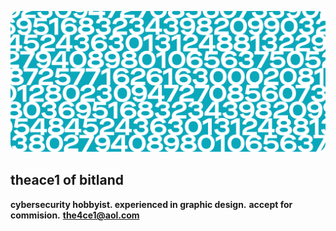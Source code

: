 ![Header](/img/header.png)

## theace1 of bitland 

**cybersecurity hobbyist. experienced in graphic design.**
**accept for commision.**
**the4ce1@aol.com**
